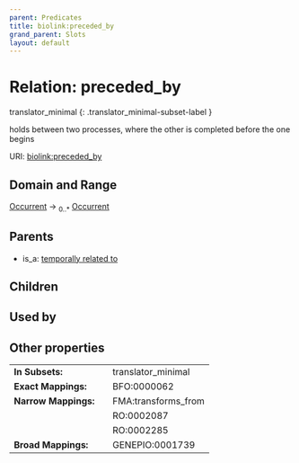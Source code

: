 ```yaml
---
parent: Predicates
title: biolink:preceded_by
grand_parent: Slots
layout: default
---
```


# Relation: preceded_by

translator_minimal
{: .translator_minimal-subset-label }


holds between two processes, where the other is completed before the one begins

URI: [biolink:preceded_by](https://w3id.org/biolink/vocab/preceded_by)

## Domain and Range

[Occurrent](Occurrent.md) ->  <sub>0..*</sub> [Occurrent](Occurrent.md)

## Parents

 *  is_a: [temporally related to](temporally_related_to.md)

## Children


## Used by


## Other properties

|  |  |  |
| --- | --- | --- |
| **In Subsets:** | | translator_minimal |
| **Exact Mappings:** | | BFO:0000062 |
| **Narrow Mappings:** | | FMA:transforms_from |
|  | | RO:0002087 |
|  | | RO:0002285 |
| **Broad Mappings:** | | GENEPIO:0001739 |

